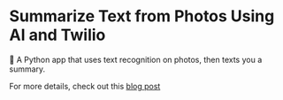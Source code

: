 # Summarize Text from Photos Using AI and Twilio
📖 A Python app that uses text recognition on photos, then texts you a summary.

For more details, check out this [blog post]()
